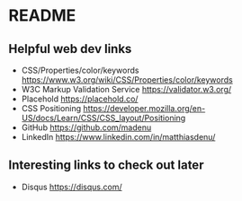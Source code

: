 # README

## Helpful web dev links
* CSS/Properties/color/keywords https://www.w3.org/wiki/CSS/Properties/color/keywords
* W3C Markup Validation Service https://validator.w3.org/
* Placehold https://placehold.co/
* CSS Positioning https://developer.mozilla.org/en-US/docs/Learn/CSS/CSS_layout/Positioning
* GitHub https://github.com/madenu
* LinkedIn https://www.linkedin.com/in/matthiasdenu/

## Interesting links to check out later
* Disqus https://disqus.com/
